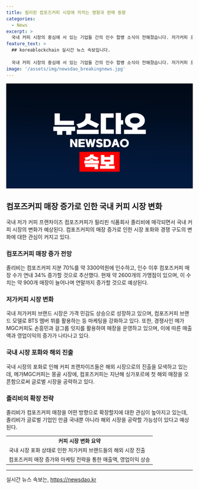 ```yaml
---
title: 필리핀 컴포즈커피 시장에 끼치는 영향과 판매 동향
categories:
  - News
excerpt: >
  국내 커피 시장의 중심에 서 있는 기업들 간의 인수 합병 소식이 전해졌습니다. 저가커피 프랜차이즈 컴포즈커피가 필리핀의 식품회사 졸리비에 매각되면서 국내 커피 시장에 어떤 변화가 올지 관심이 쏠리고 있습니다. 컴포즈커피는 국내 가맹점 수를 늘리고 있지만 시장 포화로 상황이 어렵다는 소식도 전해지고 있습니다. 또한, 경쟁사들도 해외 시장을 공략하며 치열한 경쟁이 예상되고 있습니다. 이에 따라 국내 커피 시장에서의 변화와 새로운 전략에 대한 이야기가 진행 중입니다.
feature_text: >
  ## koreablockchain 실시간 뉴스 속보입니다.

  국내 커피 시장의 중심에 서 있는 기업들 간의 인수 합병 소식이 전해졌습니다. 저가커피 프랜차이즈 컴포즈커피가 필리핀의 식품회사 졸리비에 매각되면서 국내 커피 시장에 어떤 변화가 올지 관심이 쏠리고 있습니다. 컴포즈커피는 국내 가맹점 수를 늘리고 있지만 시장 포화로 상황이 어렵다는 소식도 전해지고 있습니다. 또한, 경쟁사들도 해외 시장을 공략하며 치열한 경쟁이 예상되고 있습니다. 이에 따라 국내 커피 시장에서의 변화와 새로운 전략에 대한 이야기가 진행 중입니다.
image: '/assets/img/newsdao_breakingnews.jpg'
---
```


<p><img src="/assets/img/newsdao_breakingnews.jpg" alt="koreablockchain 속보" /></p>

<h2 data-ke-size="size26">컴포즈커피 매장 증가로 인한 국내 커피 시장 변화</h2>

<p data-ke-size="size16">국내 저가 커피 프랜차이즈 컴포즈커피가 필리핀 식품회사 졸리비에 매각되면서 국내 커피 시장의 변화가 예상된다. 컴포즈커피의 매장 증가로 인한 시장 포화와 경쟁 구도의 변화에 대한 관심이 커지고 있다.</p>

<h3>컴포즈커피 매장 증가 전망</h3>

<p data-ke-size="size16">졸리비는 컴포즈커피 지분 70%를 약 3300억원에 인수하고, 인수 이후 컴포즈커피 매장 수가 연내 34% 증가할 것으로 추산했다. 현재 약 2600개의 가맹점이 있으며, 이 수치는 약 900개 매장이 늘어나며 연말까지 증가할 것으로 예상된다.</p>

<h3>저가커피 시장 변화</h3>

<p data-ke-size="size16">국내 저가커피 브랜드 시장은 가격 민감도 상승으로 성장하고 있으며, 컴포즈커피 브랜드 모델로 BTS 멤버 뷔를 활용하는 등 마케팅을 강화하고 있다. 또한, 경쟁사인 메가MGC커피도 손흥민과 걸그룹 잇지를 활용하여 매장을 운영하고 있으며, 이에 따른 매출액과 영업이익의 증가가 나타나고 있다. </p>

<h3>국내 시장 포화와 해외 진출</h3>

<p data-ke-size="size16">국내 시장의 포화로 인해 커피 프랜차이즈들은 해외 시장으로의 진출을 모색하고 있는데, 메가MGC커피는 몽골 시장에, 컴포즈커피는 지난해 싱가포르에 첫 해외 매장을 오픈함으로써 글로벌 시장을 공략하고 있다.</p>

<h3>졸리비의 확장 전략</h3>

<p data-ke-size="size16">졸리비가 컴포즈커피 매장을 어떤 방향으로 확장할지에 대한 관심이 높아지고 있는데, 졸리비가 글로벌 기업인 만큼 국내뿐 아니라 해외 시장을 공략할 가능성이 있다고 예상된다.</p>

<table>
  <tr>
    <td style="text-align: center; height: 17px;"><b>커피 시장 변화 요약</b></td>
  </tr>
  <tr>
    <td>국내 시장 포화 상태로 인한 저가커피 브랜드들의 해외 시장 진출</td>
  </tr>
  <tr>
    <td>컴포즈커피 매장 증가와 마케팅 전략을 통한 매출액, 영업이익 상승</td>
  </tr>
</table>

<hr>
실시간 뉴스 속보는, <a href="https://newsdao.kr" rel="dofollow">https://newsdao.kr</a>


